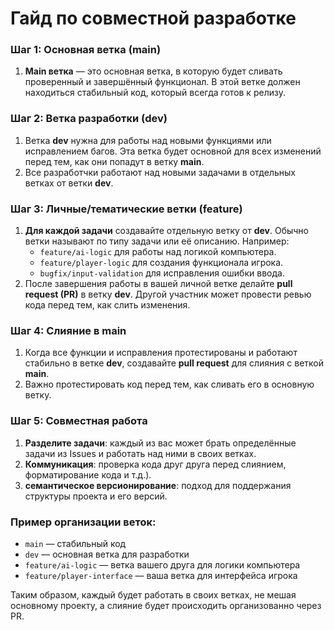 # Гайд по совместной разработке

### Шаг 1: Основная ветка (main)
1. **Main ветка** — это основная ветка, в которую будет сливать проверенный и завершённый функционал. В этой ветке должен находиться стабильный код, который всегда готов к релизу.

### Шаг 2: Ветка разработки (dev)
1. Ветка **dev** нужна для работы над новыми функциями или исправлением багов. Эта ветка будет основной для всех изменений перед тем, как они попадут в ветку **main**.
2. Все разработчки работают над новыми задачами в отдельных ветках от ветки **dev**.

### Шаг 3: Личные/тематические ветки (feature)
1. **Для каждой задачи** создавайте отдельную ветку от **dev**. Обычно ветки называют по типу задачи или её описанию. Например:
   - `feature/ai-logic` для работы над логикой компьютера.
   - `feature/player-logic` для создания функционала игрока.
   - `bugfix/input-validation` для исправления ошибки ввода.
2. После завершения работы в вашей личной ветке делайте **pull request (PR)** в ветку **dev**. Другой участник может провести ревью кода перед тем, как слить изменения.

### Шаг 4: Слияние в main
1. Когда все функции и исправления протестированы и работают стабильно в ветке **dev**, создавайте **pull request** для слияния с веткой **main**.
2. Важно протестировать код перед тем, как сливать его в основную ветку.

### Шаг 5: Совместная работа
1. **Разделите задачи**: каждый из вас может брать определённые задачи из Issues и работать над ними в своих ветках.
2. **Коммуникация**: проверка кода друг друга перед слиянием, форматирование кода и т.д.).
3. **семантическое версионирование**: подход для поддержания структуры проекта и его версий.

### Пример организации веток:
- `main` — стабильный код
- `dev` — основная ветка для разработки
- `feature/ai-logic` — ветка вашего друга для логики компьютера
- `feature/player-interface` — ваша ветка для интерфейса игрока

Таким образом, каждый будет работать в своих ветках, не мешая основному проекту, а слияние будет происходить организованно через PR.